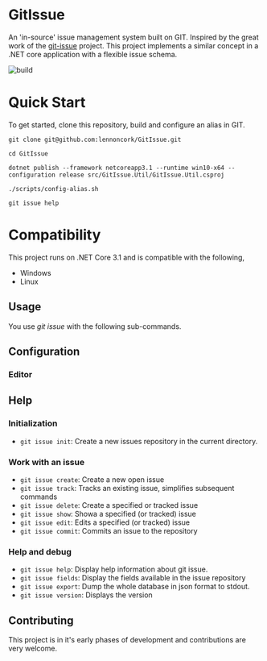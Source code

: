 # GitIssue

An 'in-source' issue management system built on GIT. Inspired by the great work of the [git-issue](https://github.com/dspinellis/git-issue) project. This project implements a similar concept in a .NET core application with a flexible issue schema. 

![build](https://github.com/lennoncork/GitIssue/workflows/build/badge.svg?branch=master)

# Quick Start
To get started, clone this repository, build and configure an alias in GIT. 
```
git clone git@github.com:lennoncork/GitIssue.git

cd GitIssue

dotnet publish --framework netcoreapp3.1 --runtime win10-x64 --configuration release src/GitIssue.Util/GitIssue.Util.csproj

./scripts/config-alias.sh

git issue help
```

# Compatibility
This project runs on .NET Core 3.1 and is compatible with the following,
* Windows 
* Linux

## Usage
You use _git issue_ with the following sub-commands.

## Configuration

### Editor

## Help

### Initialization
* `git issue init`: Create a new issues repository in the current directory.

### Work with an issue
* `git issue create`: Create a new open issue
* `git issue track`: Tracks an existing issue, simplifies subsequent commands
* `git issue delete`: Create a specified or tracked issue
* `git issue show`: Showa a specified (or tracked) issue
* `git issue edit`: Edits a specified (or tracked) issue
* `git issue commit`: Commits an issue to the repository

### Help and debug
* `git issue help`: Display help information about git issue.
* `git issue fields`: Display the fields available in the issue repository
* `git issue export`: Dump the whole database in json format to stdout.
* `git issue version`: Displays the version


## Contributing
This project is in it's early phases of development and contributions  are very welcome. 

